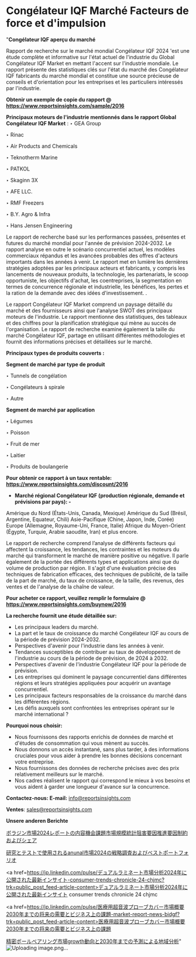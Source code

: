 # Congélateur IQF Marché Facteurs de force et d'impulsion

"<strong>Congélateur IQF aperçu du marché</strong>

Rapport de recherche sur le marché mondial Congélateur IQF 2024 'est une étude complète et informative sur l'état actuel de l'industrie du Global Congélateur IQF Market en mettant l'accent sur l'industrie mondiale. Le rapport présente des statistiques clés sur l'état du marché des Congélateur IQF fabricants du marché mondial et constitue une source précieuse de conseils et d'orientation pour les entreprises et les particuliers intéressés par l'industrie.

<strong>Obtenir un exemple de copie du rapport @ <a href=https://www.reportsinsights.com/sample/2016>https://www.reportsinsights.com/sample/2016</a></strong>

<strong>Principaux moteurs de l'industrie mentionnés dans le rapport Global Congélateur IQF Market</strong> :
‣ GEA Group

‣ Rinac

‣ Air Products and Chemicals

‣ Teknotherm Marine

‣ PATKOL

‣ Skaginn 3X

‣ AFE LLC.

‣ RMF Freezers

‣ B.Y. Agro & Infra

‣ Hans Jensen Engineering

Le rapport de recherche basé sur les performances passées, présentes et futures du marché mondial pour l'année de prévision 2024-2032. Le rapport analyse en outre le scénario concurrentiel actuel, les modèles commerciaux répandus et les avancées probables des offres d'acteurs importants dans les années à venir. Le rapport met en lumière les dernières stratégies adoptées par les principaux acteurs et fabricants, y compris les lancements de nouveaux produits, la technologie, les partenariats, le scoop opportuniste, les objectifs d'achat, les coentreprises, la segmentation en termes de concurrence régionale et industrielle, les bénéfices, les pertes et la ration de la demande avec des idées d'investissement. .

Le rapport Congélateur IQF Market comprend un paysage détaillé du marché et des fournisseurs ainsi que l'analyse SWOT des principaux moteurs de l'industrie. Le rapport mentionne des statistiques, des tableaux et des chiffres pour la planification stratégique qui mène au succès de l'organisation. Le rapport de recherche examine également la taille du marché Congélateur IQF, partage en utilisant différentes méthodologies et fournit des informations précises et détaillées sur le marché.

<strong>Principaux types de produits couverts :</strong>

<strong>Segment de marché par type de produit</strong>

‣ Tunnels de congélation

‣ Congélateurs à spirale

‣ Autre

<strong>Segment de marché par application</strong>

‣ Légumes

‣ Poisson

‣ Fruit de mer

‣ Laitier

‣ Produits de boulangerie

<strong>Pour obtenir ce rapport à un taux rentable: <a href=https://www.reportsinsights.com/discount/2016>https://www.reportsinsights.com/discount/2016</a></strong>
<ul>
  <li><strong>Marché régional Congélateur IQF (production régionale, demande et prévisions par pays): -</strong></li>
</ul>
Amérique du Nord (États-Unis, Canada, Mexique)
Amérique du Sud (Brésil, Argentine, Equateur, Chili)
Asie-Pacifique (Chine, Japon, Inde, Corée)
Europe (Allemagne, Royaume-Uni, France, Italie)
Afrique du Moyen-Orient (Égypte, Turquie, Arabie saoudite, Iran) et plus encore.

Le rapport de recherche comprend l’analyse de différents facteurs qui affectent la croissance, les tendances, les contraintes et les moteurs du marché qui transforment le marché de manière positive ou négative. Il parle également de la portée des différents types et applications ainsi que du volume de production par région. Il s'agit d'une évaluation précise des techniques de fabrication efficaces, des techniques de publicité, de la taille de la part de marché, du taux de croissance, de la taille, des revenus, des ventes et de l'analyse de la chaîne de valeur.

<strong>Pour acheter ce rapport, veuillez remplir le formulaire @   <a href=https://www.reportsinsights.com/buynow/2016>https://www.reportsinsights.com/buynow/2016</a></strong>

<strong>La recherche fournit une étude détaillée sur:</strong>
<ul>
  <li>Les principaux leaders du marché.</li>
  <li>La part et le taux de croissance du marché Congélateur IQF au cours de la période de prévision 2024-2032.</li>
  <li>Perspectives d'avenir pour l'industrie dans les années à venir.</li>
  <li>Tendances susceptibles de contribuer au taux de développement de l'industrie au cours de la période de prévision, de 2024 à 2032.</li>
  <li>Perspectives d'avenir de l'industrie Congélateur IQF pour la période de prévision.</li>
  <li>Les entreprises qui dominent le paysage concurrentiel dans différentes régions et leurs stratégies appliquées pour acquérir un avantage concurrentiel.</li>
  <li>Les principaux facteurs responsables de la croissance du marché dans les différentes régions.</li>
  <li>Les défis auxquels sont confrontées les entreprises opérant sur le marché international ?</li>
</ul>
<strong>Pourquoi nous choisir:</strong>
<ul>
  <li>Nous fournissons des rapports enrichis de données de marché et d'études de consommation qui vous mènent au succès.</li>
  <li>Nous donnons un accès instantané, sans plus tarder, à des informations cruciales pour vous aider à prendre les bonnes décisions concernant votre entreprise.</li>
  <li>Nous fournissons des données de recherche précises avec des prix relativement meilleurs sur le marché.</li>
  <li>Nos cadres réalisent le rapport qui correspond le mieux à vos besoins et vous aident à garder une longueur d'avance sur la concurrence.</li>
</ul>
<strong>Contactez-nous:
</strong><strong>E-mail:</strong> <a href=mailto:info@reportsinsights.com>info@reportsinsights.com</a>

<strong>Ventes</strong>: <a href=mailto:sales@reportsinsights.com>sales@reportsinsights.com</a>

<strong>Unsere anderen Berichte</strong>

<a href=https://www.linkedin.com/pulse/ボラジン市場2024レポートの内容機会課題市場規模統計阻害要因推進要因制約およびシェア-reportsinsights-pvt-ltd-8o6if/>ボラジン市場2024レポートの内容機会課題市場規模統計阻害要因推進要因制約およびシェア</a>

<a href=https://www.linkedin.com/pulse/研究とテストで使用されるanunal市場2024の戦略調査およびベストポートフォリオ-reports-insights-expert-yj2nf/>研究とテストで使用されるanunal市場2024の戦略調査およびベストポートフォリオ</a>

<a href=https://jp.linkedin.com/pulse/デュアルラミネート市場分析2024年に公開された最新インサイト-consumer-trends-chronicle-24-chjmc?trk=public_post_feed-article-content>デュアルラミネート市場分析2024年に公開された最新インサイト consumer trends chronicle 24 chjmc</a>

<a href=https://jp.linkedin.com/pulse/医療用超音波プローブカバー市場概要2030年までの将来の需要とビジネス上の課題-market-report-news-bidgf?trk=public_post_feed-article-content>医療用超音波プローブカバー市場概要2030年までの将来の需要とビジネス上の課題</a>

<a href=https://www.linkedin.com/pulse/精密ボールベアリング市場growth動向と2030年までの予測による地域分析-reports-insights-expert-52fbf/>精密ボールベアリング市場growth動向と2030年までの予測による地域分析</a>"
![Uploading image.png…]()
